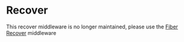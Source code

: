 # Recover

This recover middleware is no longer maintained, please use the [Fiber Recover](https://github.com/gofiber/fiber/blob/master/middleware/recover.md) middleware